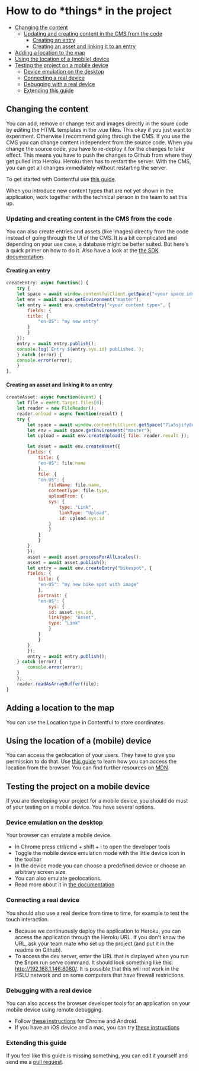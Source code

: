 # How to do \*things\* in the project <!-- omit in toc --> 
- [Changing the content](#changing-the-content)
  - [Updating and creating content in the CMS from the code](#updating-and-creating-content-in-the-cms-from-the-code)
    - [Creating an entry](#creating-an-entry)
    - [Creating an asset and linking it to an entry](#creating-an-asset-and-linking-it-to-an-entry)
- [Adding a location to the map](#adding-a-location-to-the-map)
- [Using the location of a (mobile) device](#using-the-location-of-a-mobile-device)
- [Testing the project on a mobile device](#testing-the-project-on-a-mobile-device)
  - [Device emulation on the desktop](#device-emulation-on-the-desktop)
  - [Connecting a real device](#connecting-a-real-device)
  - [Debugging with a real device](#debugging-with-a-real-device)
  - [Extending this guide](#extending-this-guide)

## Changing the content
You can add, remove or change text and images directly in the soure code by editing the HTML templates in the .vue files.
This okay if you just want to experiment. Otherwise I recommend going through the CMS. If you use the CMS you can change content independent from the source code. When you change the source code, you have to re-deploy it for the changes to take effect. This means you have to push the changes to Github from where they get pulled into Heroku. Heroku then has to restart the server. With the CMS, you can get all changes immediately without restarting the server.

To get started with Contentful use [this guide](https://www.contentful.com/r/knowledgebase/contentful-101/). 

When you introduce new content types that are not yet shown in the application, work together with the technical person in the team to set this up.

### Updating and creating content in the CMS from the code
You can also create entries and assets (like images) directly from the code instead of going through the UI of the CMS. It is a bit complicated and depending on your use case, a database might be better suited. But here's a quick primer on how to do it. Also have a look at the [the SDK documentation](https://contentful.github.io/contentful-management.js/contentful-management/5.10.0/Entry.html#.update).

#### Creating an entry
```javascript
createEntry: async function() {
    try {
    let space = await window.contentfulClient.getSpace("<your space id>");
    let env = await space.getEnvironment("master");
    let entry = await env.createEntry("<your content type>", {
        fields: {
        title: {
            "en-US": "my new entry"
        }
        }
    });
    entry = await entry.publish();
    console.log(`Entry ${entry.sys.id} published.`);
    } catch (error) {
    console.error(error);
    }
},
```
#### Creating an asset and linking it to an entry
```javascript
createAsset: async function(event) {
    let file = event.target.files[0];
    let reader = new FileReader();
    reader.onload = async function(result) {
    try {
        let space = await window.contentfulClient.getSpace("7la5sjify8om");
        let env = await space.getEnvironment("master");
        let upload = await env.createUpload({ file: reader.result });

        let asset = await env.createAsset({
        fields: {
            title: {
            "en-US": file.name
            },
            file: {
            "en-US": {
                fileName: file.name,
                contentType: file.type,
                uploadFrom: {
                sys: {
                    type: "Link",
                    linkType: "Upload",
                    id: upload.sys.id
                }
                }
            }
            }
        }
        });
        asset = await asset.processForAllLocales();
        asset = await asset.publish();
        let entry = await env.createEntry("bikespot", {
        fields: {
            title: {
            "en-US": "my new bike spot with image"
            },
            portrait: {
            "en-US": {
                sys: {
                id: asset.sys.id,
                linkType: "Asset",
                type: "Link"
                }
            }
            }
        }
        });
        entry = await entry.publish();
    } catch (error) {
        console.error(error);
    }
    };
    reader.readAsArrayBuffer(file);
}
```
## Adding a location to the map
You can use the Location type in Contentful to store coordinates.

## Using the location of a (mobile) device
You can access the geolocation of your users. They have to give you permission to do that.
Use [this guide](https://developers.google.com/maps/documentation/javascript/geolocation) to learn how you can access the location from the browser. You can find further resources on [MDN](https://developer.mozilla.org/en-US/docs/Web/API/Geolocation_API).

## Testing the project on a mobile device
If you are developing your project for a mobile device, you should do most of your testing on a mobile device. You have several options.

### Device emulation on the desktop
Your browser can emulate a mobile device.
* In Chrome press ctrl/cmd + shift + i to open the developer tools
* Toggle the mobile device emulation mode with the little device icon in the toolbar
* In the device mode you can choose a predefined device or choose an arbitrary screen size.
* You can also emulate geolocations.
* Read more about it in [the documentation](https://developers.google.com/web/tools/chrome-devtools/device-mode/)

### Connecting a real device
You should also use a real device from time to time, for example to test the touch interaction.
* Because we continuously deploy the application to Heroku, you can access the application through the Heroku URL. If you don't know the URL, ask your team mate who set up the project (and put it in the readme on Github).
* To access the dev server, enter the URL that is displayed when you run the $npm run serve command. It should look something like this: http://192.168.1.146:8080/. It is possible that this will not work in the HSLU network and on some computers that have firewall restrictions.

### Debugging with a real device
You can also access the browser developer tools for an application on your mobile device using remote debugging. 
* Follow [these instructions](https://developers.google.com/web/tools/chrome-devtools/remote-debugging/) for Chrome and Android.
* If you have an iOS device and a mac, you can try [these instructions](https://appletoolbox.com/2014/05/use-web-inspector-debug-mobile-safari/)

### Extending this guide
If you feel like this guide is missing something, you can edit it yourself and send me a [pull request](https://help.github.com/articles/about-pull-requests/). 